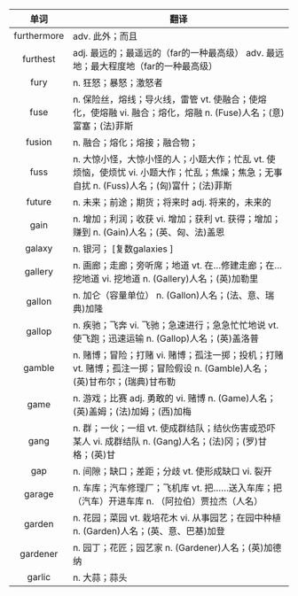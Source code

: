 |单词|翻译  |
|:--:|--| 
|	furthermore  		|		adv. 此外；而且	|		
|	furthest  		|		adj. 最远的；最遥远的（far的一种最高级） adv. 最远地；最大程度地（far的一种最高级）	|		
|	fury  		|		n. 狂怒；暴怒；激怒者	|		
|	fuse  		|		n. 保险丝，熔线；导火线，雷管 vt. 使融合；使熔化，使熔融 vi. 融合；熔化，熔融 n. (Fuse)人名；(意)富塞；(法)菲斯	|		
|	fusion  		|		n. 融合；熔化；熔接；融合物；	|		
|	fuss  		|		n. 大惊小怪，大惊小怪的人；小题大作；忙乱 vt. 使烦恼，使烦忧 vi. 小题大作；忙乱；焦燥；焦急；无事自扰 n. (Fuss)人名；(匈)富什；(法)菲斯	|		
|	future 	 		|	n. 未来；前途；期货；将来时 adj. 将来的，未来的	|	
|	gain  		|		n. 增加；利润；收获 vi. 增加；获利 vt. 获得；增加；赚到 n. (Gain)人名；(英、匈、法)盖恩	|		
|	galaxy  		|		n. 银河； [复数galaxies ]	|		
|	gallery  		|		n. 画廊；走廊；旁听席；地道 vt. 在…修建走廊；在…挖地道 vi. 挖地道 n. (Gallery)人名；(英)加勒里	|		
|	gallon  		|		n. 加仑（容量单位） n. (Gallon)人名；(法、意、瑞典)加隆	|		
|	gallop	  		|	n. 疾驰；飞奔 vi. 飞驰；急速进行；急急忙忙地说 vt. 使飞跑；迅速运输 n. (Gallop)人名；(英)盖洛普	|	
|	gamble  		|		n. 赌博；冒险；打赌 vi. 赌博；孤注一掷；投机；打赌 vt. 赌博；孤注一掷；冒险假设 n. (Gamble)人名；(英)甘布尔；(瑞典)甘布勒	|		
|	game  		|		n. 游戏；比赛 adj. 勇敢的 vi. 赌博 n. (Game)人名；(英)盖姆；(法)加姆；(西)加梅	|		
|	gang  		|		n. 群；一伙；一组 vt. 使成群结队；结伙伤害或恐吓某人 vi. 成群结队 n. (Gang)人名；(法)冈；(罗)甘格；(英)甘	|		
|	gap  		|		n. 间隙；缺口；差距；分歧 vt. 使形成缺口 vi. 裂开	|		
|	garage  		|		n. 车库；汽车修理厂；飞机库 vt. 把……送入车库；把（汽车）开进车库 n. （阿拉伯）贾拉杰（人名）	|		
|	garden  		|		n. 花园；菜园 vt. 栽培花木 vi. 从事园艺；在园中种植 n. (Garden)人名；(英、意、巴基)加登	|		
|	gardener  		|		n. 园丁；花匠；园艺家 n. (Gardener)人名；(英)加德纳	|		
|	garlic  		|		n. 大蒜；蒜头	|		
